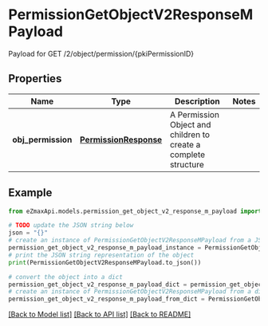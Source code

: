 # PermissionGetObjectV2ResponseMPayload

Payload for GET /2/object/permission/{pkiPermissionID}

## Properties

Name | Type | Description | Notes
------------ | ------------- | ------------- | -------------
**obj_permission** | [**PermissionResponse**](PermissionResponse.md) | A Permission Object and children to create a complete structure | 

## Example

```python
from eZmaxApi.models.permission_get_object_v2_response_m_payload import PermissionGetObjectV2ResponseMPayload

# TODO update the JSON string below
json = "{}"
# create an instance of PermissionGetObjectV2ResponseMPayload from a JSON string
permission_get_object_v2_response_m_payload_instance = PermissionGetObjectV2ResponseMPayload.from_json(json)
# print the JSON string representation of the object
print(PermissionGetObjectV2ResponseMPayload.to_json())

# convert the object into a dict
permission_get_object_v2_response_m_payload_dict = permission_get_object_v2_response_m_payload_instance.to_dict()
# create an instance of PermissionGetObjectV2ResponseMPayload from a dict
permission_get_object_v2_response_m_payload_from_dict = PermissionGetObjectV2ResponseMPayload.from_dict(permission_get_object_v2_response_m_payload_dict)
```
[[Back to Model list]](../README.md#documentation-for-models) [[Back to API list]](../README.md#documentation-for-api-endpoints) [[Back to README]](../README.md)


